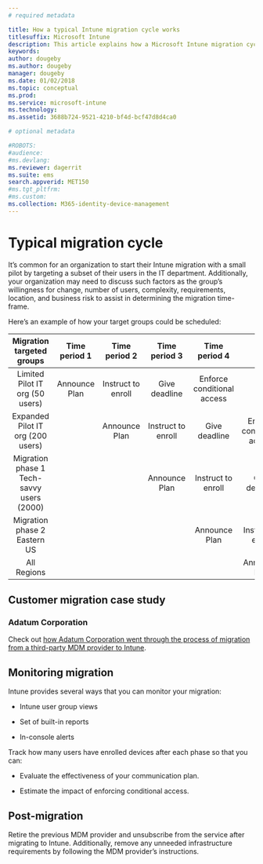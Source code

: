 ```yaml
---
# required metadata

title: How a typical Intune migration cycle works
titlesuffix: Microsoft Intune
description: This article explains how a Microsoft Intune migration cycle works, and give examples on how you can handle the migration cycles.
keywords:
author: dougeby
ms.author: dougeby
manager: dougeby
ms.date: 01/02/2018
ms.topic: conceptual
ms.prod:
ms.service: microsoft-intune
ms.technology:
ms.assetid: 3688b724-9521-4210-bf4d-bcf47d8d4ca0

# optional metadata

#ROBOTS:
#audience:
#ms.devlang:
ms.reviewer: dagerrit
ms.suite: ems
search.appverid: MET150
#ms.tgt_pltfrm:
#ms.custom:
ms.collection: M365-identity-device-management
---
```


# Typical migration cycle

It’s common for an organization to start their Intune migration with a small pilot by targeting a subset of their users in the IT department. Additionally, your organization may need to discuss such factors as the group’s willingness for change, number of users, complexity, requirements, location, and business risk to assist in determining the migration time-frame.

Here’s an example of how your target groups could be scheduled:

  | **Migration targeted groups** | **Time period 1** | **Time period 2** | **Time period 3** | **Time period 4** | **...**
|:---:|:---:|:---:|:---:|:---:|:---:|
| Limited Pilot IT org (50 users) | Announce Plan | Instruct to enroll | Give deadline | Enforce conditional access |  |                                                        
| Expanded Pilot IT org (200 users) |  | Announce Plan | Instruct to enroll | Give deadline | Enforce conditional access |
| Migration phase 1 Tech-savvy users (2000) |  |  | Announce Plan | Instruct to enroll | Give deadline |
| Migration phase 2 Eastern US |  |  |  | Announce Plan | Instruct to enroll |
| All Regions |  |  |  |  | Announce Plan |

## Customer migration case study

### Adatum Corporation

Check out [how Adatum Corporation went through the process of migration from a third-party MDM provider to Intune](https://gallery.technet.microsoft.com/Intune-migration-guide-893a95e3?redir=0).

## Monitoring migration

Intune provides several ways that you can monitor your migration:

* Intune user group views

* Set of built-in reports

* In-console alerts

Track how many users have enrolled devices after each phase so that you can:

-   Evaluate the effectiveness of your communication plan.

-   Estimate the impact of enforcing conditional access.


## Post-migration

Retire the previous MDM provider and unsubscribe from the service after migrating to Intune. Additionally, remove any unneeded infrastructure requirements by following the MDM provider’s instructions.
